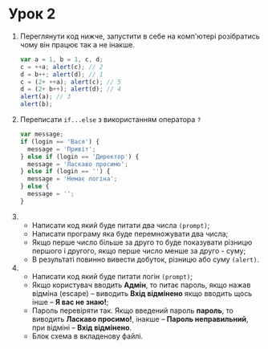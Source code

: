 # Урок 2

1. Переглянути код нижче, запустити в себе на комп'ютері розібратись чому він працює так а не інакше.
    ```js
    var a = 1, b = 1, c, d;
    c = ++a; alert(c); // 2
    d = b++; alert(d); // 1
    c = (2+ ++a); alert(c); // 5
    d = (2+ b++); alert(d); // 4
    alert(a); // 3
    alert(b);
    ```
2. Переписати ```if...else``` з використанням оператора ```?```
    ```js
    var message;
    if (login == 'Вася') {
      message = 'Привіт';
    } else if (login == 'Директор') {
      message = 'Ласкаво просимо';
    } else if (login == '') {
      message = 'Немає логіна';
    } else {
      message = '';
    }
    ```
      
3. * Написати код який буде питати два числа ```(prompt)```;
   * Написати програму яка буде перемножувати два числа;
   * Якщо перше число більше за друго то буде показувати різницю першого і другого, якщо перше число менше за друго - суму;
   * В результаті повинно вивести добуток, різницю або суму  ```(alert)```.

4. * Написати код який буде питати логін ```(prompt)```;
   * Якщо користувач вводить **Адмін**, то питає пароль, якщо нажав відміна (escape) – виводить **Вхід відмінено** якщо вводить щось інше – **Я вас не знаю!**;
   * Пароль перевіряти так. Якщо введений пароль **пароль**, то виводить **Ласкаво просимо!**, інакше – **Пароль неправильний**, при відміні – **Вхід відмінено**.
   * Блок схема в вкладенову файлі.


